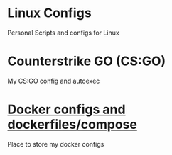 # Linux Configs
Personal Scripts and configs for Linux

# Counterstrike GO (CS:GO)
My CS:GO config and autoexec 


# [Docker configs and dockerfiles/compose](https://github.com/0lzi/docker)
Place to store my docker configs 
